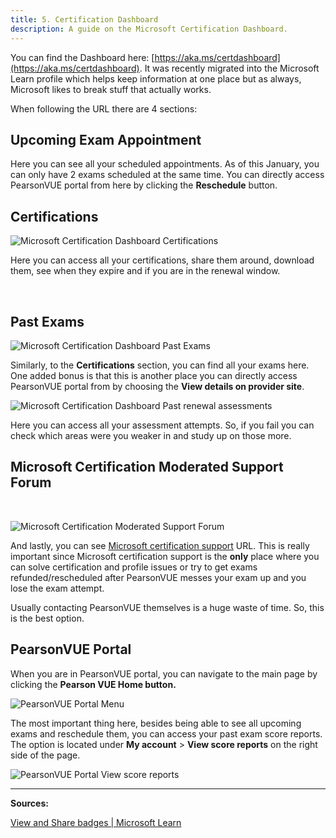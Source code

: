 ```yaml
---
title: 5. Certification Dashboard
description: A guide on the Microsoft Certification Dashboard.
---
```


You can find the Dashboard here: [https://aka.ms/certdashboard](https://aka.ms/certdashboard). It was recently migrated into the Microsoft Learn profile which helps keep information at one place but as always, Microsoft likes to break stuff that actually works.

When following the URL there are 4 sections:

## Upcoming Exam Appointment

Here you can see all your scheduled appointments. As of this January, you can only have 2 exams scheduled at the same time. You can directly access PearsonVUE portal from here by clicking the **Reschedule** button.

## Certifications

<img src="/certificationdashboardoptions.webp" alt="Microsoft Certification Dashboard Certifications">

Here you can access all your certifications, share them around, download them, see when they expire and if you are in the renewal window.

&#x200B;

## Past Exams

<img src="/certificationdashboardpastexams.webp" alt="Microsoft Certification Dashboard Past Exams">

Similarly, to the **Certifications** section, you can find all your exams here. One added bonus is that this is another place you can directly access PearsonVUE portal from by choosing the **View details on provider site**.

<img src="/certificationdashboardpastrenewals.webp" alt="Microsoft Certification Dashboard Past renewal assessments">

Here you can access all your assessment attempts. So, if you fail you can check which areas were you weaker in and study up on those more.

## Microsoft Certification Moderated Support Forum

&#x200B;

<img src="/moderatedsupportforum.webp" alt="Microsoft Certification Moderated Support Forum">

And lastly, you can see [Microsoft certification support](https://trainingsupport.microsoft.com/en-us/mcp/forum) URL. This is really important since Microsoft certification support is the **only** place where you can solve certification and profile issues or try to get exams refunded/rescheduled after PearsonVUE messes your exam up and you lose the exam attempt.

Usually contacting PearsonVUE themselves is a huge waste of time. So, this is the best option.

## PearsonVUE Portal

When you are in PearsonVUE portal, you can navigate to the main page by clicking the **Pearson VUE Home button.**

<img src="/pearsonvueportalmenu.webp" alt="PearsonVUE Portal Menu">

The most important thing here, besides being able to see all upcoming exams and reschedule them, you can access your past exam score reports. The option is located under **My account** \> **View score reports** on the right side of the page.

<img src="/pearsonvueportalscores.webp" alt="PearsonVUE Portal View score reports">

---

**Sources:**

[View and Share badges | Microsoft Learn](https://learn.microsoft.com/en-us/certifications/view-use-share-certificates-badges)
